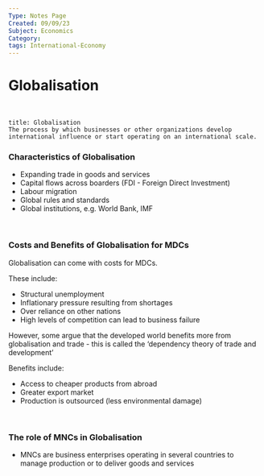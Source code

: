 ```yaml
---
Type: Notes Page
Created: 09/09/23
Subject: Economics
Category:
tags: International-Economy
---
```


# Globalisation
</br>

```ad-note
title: Globalisation
The process by which businesses or other organizations develop international influence or start operating on an international scale.
```

### Characteristics of Globalisation

- Expanding trade in goods and services
- Capital flows across boarders (FDI - Foreign Direct Investment)
- Labour migration
- Global rules and standards
- Global institutions, e.g. World Bank, IMF
</br>

### Costs and Benefits of Globalisation for MDCs

Globalisation can come with costs for MDCs. 

These include:

- Structural unemployment
- Inflationary pressure resulting from shortages
- Over reliance on other nations
- High levels of competition can lead to business failure

However, some argue that the developed world benefits more from globalisation and trade - this is called the ‘dependency theory of trade and development’

Benefits include:

- Access to cheaper products from abroad
- Greater export market
- Production is outsourced (less environmental damage)

</br>

### The role of MNCs in Globalisation

- MNCs are business enterprises operating in several countries to manage production or to deliver goods and services
